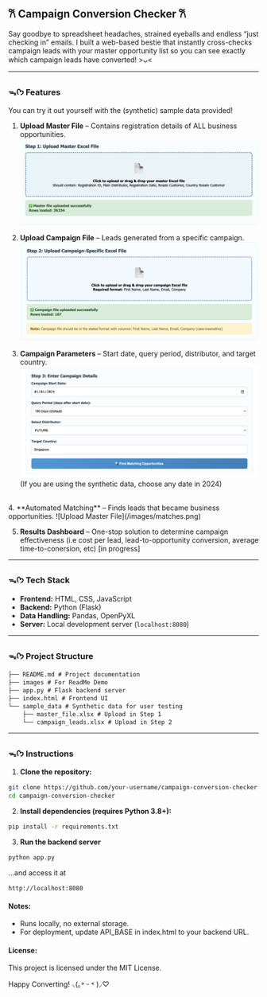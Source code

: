 ## 𐙚 Campaign Conversion Checker 𐙚 
Say goodbye to spreadsheet headaches, strained eyeballs and endless “just checking in” emails. I built a web-based bestie that instantly cross-checks campaign leads with your master opportunity list so you can see exactly which campaign leads have converted! >ᴗ<

---

### ᯓᡣ𐭩 Features 
You can try it out yourself with the (synthetic) sample data provided! 

1. **Upload Master File** – Contains registration details of ALL business opportunities.
![Upload Master File](/images/step_1.png)

2. **Upload Campaign File** – Leads generated from a specific campaign.
![Upload Master File](/images/step_2.png)

3. **Campaign Parameters** – Start date, query period, distributor, and target country.
![Upload Master File](/images/step_3.png)
(If you are using the synthetic data, choose any date in 2024)
<br>
4. **Automated Matching** – Finds leads that became business opportunities.
![Upload Master File](/images/matches.png)

5. **Results Dashboard** – One-stop solution to determine campaign effectiveness (i.e cost per lead, lead-to-opportunity conversion, average time-to-conersion, etc) [in progress]


---

### ᯓᡣ𐭩 Tech Stack 

- **Frontend:** HTML, CSS, JavaScript  
- **Backend:** Python (Flask)  
- **Data Handling:** Pandas, OpenPyXL  
- **Server:** Local development server (`localhost:8080`)

---

### ᯓᡣ𐭩 Project Structure
```
├── README.md # Project documentation
├── images # For ReadMe Demo
├── app.py # Flask backend server
├── index.html # Frontend UI
└── sample_data # Synthetic data for user testing
    ├── master_file.xlsx # Upload in Step 1
    └── campaign_leads.xlsx # Upload in Step 2
```


---

### ᯓᡣ𐭩 Instructions 

1. **Clone the repository:**
```bash
git clone https://github.com/your-username/campaign-conversion-checker.git
cd campaign-conversion-checker
```

2. **Install dependencies (requires Python 3.8+):**
```bash
pip install -r requirements.txt
```

3. **Run the backend server**
```bash
python app.py
```
...and access it at 
```arduino
http://localhost:8080
```

#### Notes:
- Runs locally, no external storage. <br>
- For deployment, update API_BASE in index.html to your backend URL.<br>


#### License: 
This project is licensed under the MIT License.


Happy Converting! ⸜(｡˃ ᵕ ˂ )⸝♡
